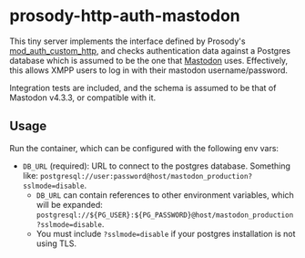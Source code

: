 # prosody-http-auth-mastodon

This tiny server implements the interface defined by Prosody's [mod_auth_custom_http](https://modules.prosody.im/mod_auth_custom_http.html), and checks authentication data against a Postgres database which is assumed to be the one that [Mastodon](https://github.com/mastodon/mastodon/) uses. Effectively, this allows XMPP users to log in with their mastodon username/password.

Integration tests are included, and the schema is assumed to be that of Mastodon v4.3.3, or compatible with it.

## Usage

Run the container, which can be configured with the following env vars:
- `DB_URL` (required): URL to connect to the postgres database. Something like: `postgresql://user:password@host/mastodon_production?sslmode=disable`.
  - `DB_URL` can contain references to other environment variables, which will be expanded: `postgresql://${PG_USER}:${PG_PASSWORD}@host/mastodon_production?sslmode=disable`.
  - You must include `?sslmode=disable` if your postgres installation is not using TLS.

